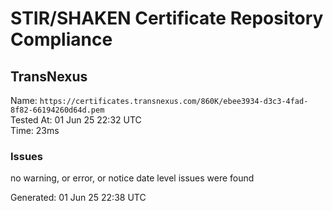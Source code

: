 # STIR/SHAKEN Certificate Repository Compliance

## TransNexus

Name: `https://certificates.transnexus.com/860K/ebee3934-d3c3-4fad-8f82-66194260d64d.pem`\
Tested At: 01 Jun 25 22:32 UTC\
Time: 23ms

### Issues

no warning, or error, or notice date level issues were found

Generated: 01 Jun 25 22:38 UTC